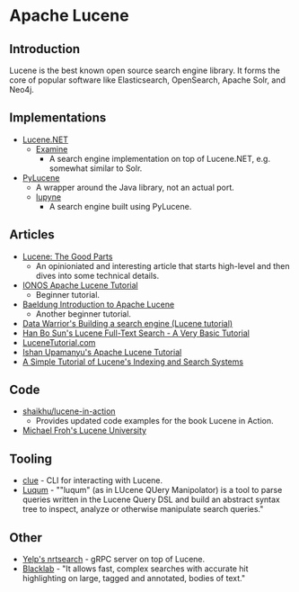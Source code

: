 # Apache Lucene

## Introduction

Lucene is the best known open source search engine library. It forms the core of popular software like Elasticsearch, OpenSearch, Apache Solr, and Neo4j.

## Implementations
- [Lucene.NET](https://lucenenet.apache.org/index.html)
    - [Examine](https://github.com/Shazwazza/Examine)
        - A search engine implementation on top of Lucene.NET, e.g. somewhat similar to Solr.
- [PyLucene](https://lucene.apache.org/pylucene/)
    - A wrapper around the Java library, not an actual port.
    - [lupyne](https://github.com/coady/lupyne)
        - A search engine built using PyLucene.

## Articles
- [Lucene: The Good Parts](https://www.parse.ly/lucene/)
    - An opinioniated and interesting article that starts high-level and then dives into some technical details.
- [IONOS Apache Lucene Tutorial](https://www.ionos.com/digitalguide/server/configuration/apache-lucene/)
    - Beginner tutorial.
- [Baeldung Introduction to Apache Lucene](https://www.baeldung.com/lucene)
    - Another beginner tutorial.
- [Data Warrior's Building a search engine (Lucene tutorial)](https://datawarrior.medium.com/building-a-search-engine-lucene-tutorial-a515e3bfb44b)
- [Han Bo Sun's Lucene Full-Text Search - A Very Basic Tutorial](https://www.codeproject.com/Articles/5246976/Lucene-Full-Text-Search-A-Very-Basic-Tutorial)
- [LuceneTutorial.com](https://lucenetutorial.com/)
- [Ishan Upamanyu's Apache Lucene Tutorial](https://ishanupamanyu.com/blog/apache-lucene-tutorial/)
- [A Simple Tutorial of Lucene's Indexing and Search Systems](https://github.com/jiepujiang/LuceneTutorial)

## Code
- [shaikhu/lucene-in-action](https://github.com/shaikhu/lucene_in_action)
    - Provides updated code examples for the book Lucene in Action.
- [Michael Froh's Lucene University](https://github.com/msfroh/lucene-university)

## Tooling
- [clue](https://github.com/javasoze/clue) - CLI for interacting with Lucene.
- [Luqum](https://github.com/jurismarches/luqum) - ""luqum" (as in LUcene QUery Manipolator) is a tool to parse queries written in the Lucene Query DSL and build an abstract syntax tree to inspect, analyze or otherwise manipulate search queries."

## Other
- [Yelp's nrtsearch](https://github.com/Yelp/nrtsearch) - gRPC server on top of Lucene.
- [Blacklab](https://github.com/INL/BlackLab) - "It allows fast, complex searches with accurate hit highlighting on large, tagged and annotated, bodies of text."